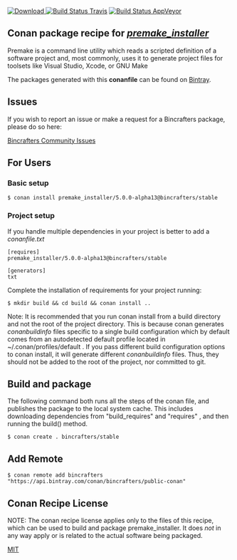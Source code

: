 [![Download](https://api.bintray.com/packages/bincrafters/public-conan/premake_installer%3Abincrafters/images/download.svg) ](https://bintray.com/bincrafters/public-conan/premake_installer%3Abincrafters/_latestVersion)
[![Build Status Travis](https://travis-ci.com/bincrafters/conan-premake_installer.svg?branch=stable%2F5.0.0-alpha13)](https://travis-ci.com/bincrafters/conan-premake_installer)
[![Build Status AppVeyor](https://ci.appveyor.com/api/projects/status/github/bincrafters/conan-premake_installer?branch=stable%2F5.0.0-alpha13&svg=true)](https://ci.appveyor.com/project/bincrafters/conan-premake_installer)

## Conan package recipe for [*premake_installer*](https://premake.github.io/)

Premake is a command line utility which reads a scripted definition of a software project and, most commonly, uses it to generate project files for toolsets like Visual Studio, Xcode, or GNU Make

The packages generated with this **conanfile** can be found on [Bintray](https://bintray.com/bincrafters/public-conan/premake_installer%3Abincrafters).


## Issues

If you wish to report an issue or make a request for a Bincrafters package, please do so here:

[Bincrafters Community Issues](https://github.com/bincrafters/community/issues)


## For Users

### Basic setup

    $ conan install premake_installer/5.0.0-alpha13@bincrafters/stable

### Project setup

If you handle multiple dependencies in your project is better to add a *conanfile.txt*

    [requires]
    premake_installer/5.0.0-alpha13@bincrafters/stable

    [generators]
    txt

Complete the installation of requirements for your project running:

    $ mkdir build && cd build && conan install ..

Note: It is recommended that you run conan install from a build directory and not the root of the project directory.  This is because conan generates *conanbuildinfo* files specific to a single build configuration which by default comes from an autodetected default profile located in ~/.conan/profiles/default .  If you pass different build configuration options to conan install, it will generate different *conanbuildinfo* files.  Thus, they should not be added to the root of the project, nor committed to git.


## Build and package

The following command both runs all the steps of the conan file, and publishes the package to the local system cache.  This includes downloading dependencies from "build_requires" and "requires" , and then running the build() method.

    $ conan create . bincrafters/stable




## Add Remote

    $ conan remote add bincrafters "https://api.bintray.com/conan/bincrafters/public-conan"


## Conan Recipe License

NOTE: The conan recipe license applies only to the files of this recipe, which can be used to build and package premake_installer.
It does *not* in any way apply or is related to the actual software being packaged.

[MIT](https://github.com/bincrafters/conan-premake_installer/blob/stable/5.0.0-alpha13/LICENSE.md)
